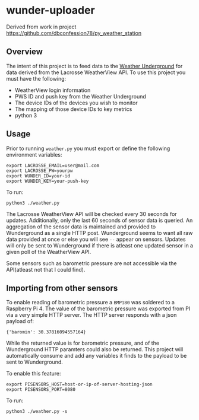 # wunder-uploader

Derived from work in project https://github.com/dbconfession78/py_weather_station


## Overview

The intent of this project is to feed data to the [Weather Underground](https://support.weather.com/s/article/PWS-Upload-Protocol?language=en_US) for data derived from the Lacrosse WeatherView API.  To use this project you must have the following:

- WeatherView login information
- PWS ID and push key from the Weather Underground
- The device IDs of the devices you wish to monitor
- The mapping of those device IDs to key metrics
- python 3

## Usage

Prior to running `weather.py` you must export or define the following environment variables:

~~~
export LACROSSE_EMAIL=user@mail.com
export LACROSSE_PW=yourpw
export WUNDER_ID=your-id
export WUNDER_KEY=your-push-key
~~~

To run:
~~~
python3 ./weather.py
~~~

The Lacrosse WeatherView API will be checked every 30 seconds for updates.  Additionally, only the last 60 seconds of sensor data is queried.  An aggregation of the sensor data is maintained and provided to Wunderground as a single HTTP post.  Wunderground seems to want all raw data provided at once or else you will see `--` appear on sensors.  Updates will only be sent to Wunderground if there is atleast one updated sensor in a given poll of the WeatherView API.

Some sensors such as barometric pressure are not accessible via the API(atleast not that I could find).  

## Importing from other sensors

To enable reading of barometric pressure a `BMP180` was soldered to a Raspberry Pi 4. The value of the barometric pressure was exported from PI via a very simple HTTP server. The HTTP server responds with a json payload of:

~~~
{'baromin': 30.37816094557164}
~~~

While the returned value is for barometric pressure, and of the Wunderground HTTP paramters could also be returned.  This project will automatically consume and add any variables it finds to the payload to be sent to Wunderground.

To enable this feature:

~~~
export PISENSORS_HOST=host-or-ip-of-server-hosting-json
export PISENSORS_PORT=8080
~~~

To run:
~~~
python3 ./weather.py -s
~~~


